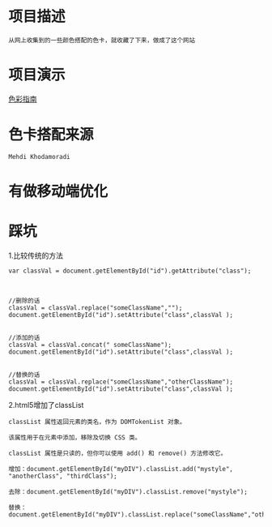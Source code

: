 # 项目描述
    从网上收集到的一些颜色搭配的色卡，就收藏了下来，做成了这个网站

# 项目演示

[色彩指南](https://shuaxindiary.github.io/colorGuide/)

# 色卡搭配来源
    Mehdi Khodamoradi 

# 有做移动端优化

# 踩坑

1.比较传统的方法

    var classVal = document.getElementById("id").getAttribute("class");

    

    //删除的话
    classVal = classVal.replace("someClassName","");
    document.getElementById("id").setAttribute("class",classVal );


    //添加的话
    classVal = classVal.concat(" someClassName");
    document.getElementById("id").setAttribute("class",classVal );


    //替换的话
    classVal = classVal.replace("someClassName","otherClassName");
    document.getElementById("id").setAttribute("class",classVal );

 

2.html5增加了classList

    classList 属性返回元素的类名，作为 DOMTokenList 对象。

    该属性用于在元素中添加，移除及切换 CSS 类。

    classList 属性是只读的，但你可以使用 add() 和 remove() 方法修改它。

    增加：document.getElementById("myDIV").classList.add("mystyle", "anotherClass", "thirdClass");

    去除：document.getElementById("myDIV").classList.remove("mystyle");

    替换：document.getElementById("myDIV").classList.replace("someClassName","otherClassName");